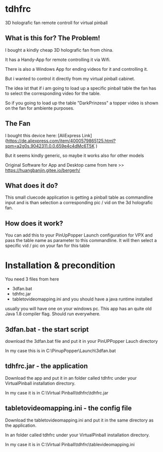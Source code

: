 # tdhfrc
3D holografic fan remote controll for virtual pinball

## What is this for? The Problem!
I bought a kindly cheap 3D holografic fan from china.

It has a Handy-App for remote controlling it via Wifi.

There is also a Windows App for ending videos for it and controlling it.

But i wanted to control it directly from my virtual pinball cabinet.

The idea ist that if i am going to load up a specific pinball table the fan has to select the corresponding video for the table.

So if you going to load up the table "DarkPrinzess" a topper video is shown on the fan for ambiente purposes.

## The Fan
I bought this device here: [AliExpress Link] (https://de.aliexpress.com/item/4000579865125.html?spm=a2g0s.9042311.0.0.659e4c4dMc6T5K	)

But it seems kindly generic, so maybe it works also for other models

Original Software for App and Desktop came from here >> https://huangbanjin.gitee.io/bergerh/

## What does it do?
This small cluecode application is getting a pinball table as commandline input and is than selection a corresponding pic / vid on the 3d holografic fan.

## How does it work?
You can add this to your PinUpPopper Launch configuration for VPX and pass the table name as parameter to this commandline.
It will then select a specific vid / pic on your fan for this table


# Installation & precondition
You need 3 files from here
* 3dfan.bat
* tdhfrc.jar
* tabletovideomapping.ini
and you should have a java runtime installed

usually you will have one on your windows pc. This app has an quite old Java 1.8 compiler flag. Should run everywhere.


## 3dfan.bat - the start script
download the 3dfan.bat file and put it in your PinUPPopper Lauch directory

In my case this is in C:\PinupPopper\Launch\3dfan.bat

## tdhfrc.jar - the application
Download the app and put it in an folder called tdhfrc under your VirtualPinball installation directory.

In my case it is in C:\Virtual Pinball\tdhfrc\tdhfrc.jar

## tabletovideomapping.ini - the config file
Download the tabletovideomapping.ini and put it in the same directory as the application.

In an folder called tdhfrc under your VirtualPinball installation directory.

In my case it is in C:\Virtual Pinball\tdhfrc\tablevideomapping.ini